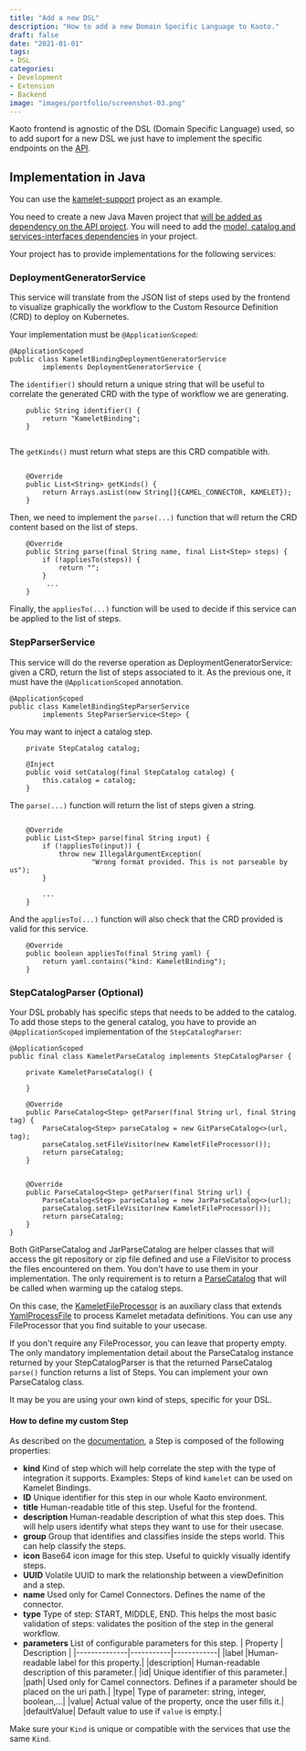 ```yaml
---
title: "Add a new DSL"
description: "How to add a new Domain Specific Language to Kaoto."
draft: false
date: "2021-01-01"
tags:
- DSL
categories:
- Development
- Extension
- Backend
image: "images/portfolio/screenshot-03.png"
---
```


Kaoto frontend is agnostic of the DSL (Domain Specific Language) used, so to add suport for a new DSL we just have to implement the specific endpoints on the [API](https://kaotoio.github.io/kaoto-backend/api/index.html).

## Implementation in Java

You can use the [kamelet-support](https://github.com/KaotoIO/kaoto-backend/tree/main/kamelet-support) project as an example.

You need to create a new Java Maven project that [will be added as dependency on the API project](https://github.com/KaotoIO/kaoto-backend/blob/main/api/pom.xml#L88-L92). You will need to add the [model, catalog and services-interfaces dependencies](https://github.com/KaotoIO/kaoto-backend/blob/main/api/pom.xml#L88-L92) in your project.

Your project has to provide implementations for the following services:


### DeploymentGeneratorService

This service will translate from the JSON list of steps used by the frontend to visualize graphically the workflow to the Custom Resource Definition (CRD) to deploy on Kubernetes.

Your implementation must be `@ApplicationScoped`:

```
@ApplicationScoped
public class KameletBindingDeploymentGeneratorService
        implements DeploymentGeneratorService {

```

The `identifier()` should return a unique string that will be useful to correlate the generated CRD with the type of workflow we are generating.


```
    public String identifier() {
        return "KameletBinding";
    }
    
```

The `getKinds()` must return what steps are this CRD compatible with.

```

    @Override
    public List<String> getKinds() {
        return Arrays.asList(new String[]{CAMEL_CONNECTOR, KAMELET});
    }

```

Then, we need to implement the `parse(...)` function that will return the CRD content based on the list of steps.

```
    @Override
    public String parse(final String name, final List<Step> steps) {
        if (!appliesTo(steps)) {
            return "";
        }
         ...
    }

```

Finally, the `appliesTo(...)` function will be used to decide if this service can be applied to the list of steps.


### StepParserService

This service will do the reverse operation as DeploymentGeneratorService: given a CRD, return the list of steps associated to it. As the previous one, it must have the `@ApplicationScoped` annotation.

```
@ApplicationScoped
public class KameletBindingStepParserService
        implements StepParserService<Step> {
```

You may want to inject a catalog step.

```
    private StepCatalog catalog;

    @Inject
    public void setCatalog(final StepCatalog catalog) {
        this.catalog = catalog;
    }
```

The `parse(...)` function will return the list of steps given a string.

```

    @Override
    public List<Step> parse(final String input) {
        if (!appliesTo(input)) {
            throw new IllegalArgumentException(
                    "Wrong format provided. This is not parseable by us");
        }

        ...
    }

```

And the `appliesTo(...)` function will also check that the CRD provided is valid for this service.

```
    @Override
    public boolean appliesTo(final String yaml) {
        return yaml.contains("kind: KameletBinding");
    }
```



### StepCatalogParser (Optional)

Your DSL probably has specific steps that needs to be added to the catalog. To add those steps to the general catalog, you have to provide an `@ApplicationScoped` implementation of the `StepCatalogParser`:


```
@ApplicationScoped
public final class KameletParseCatalog implements StepCatalogParser {

    private KameletParseCatalog() {

    }

    @Override
    public ParseCatalog<Step> getParser(final String url, final String tag) {
        ParseCatalog<Step> parseCatalog = new GitParseCatalog<>(url, tag);
        parseCatalog.setFileVisitor(new KameletFileProcessor());
        return parseCatalog;
    }


    @Override
    public ParseCatalog<Step> getParser(final String url) {
        ParseCatalog<Step> parseCatalog = new JarParseCatalog<>(url);
        parseCatalog.setFileVisitor(new KameletFileProcessor());
        return parseCatalog;
    }
}
```

Both GitParseCatalog and JarParseCatalog are helper classes that will access the git repository or zip file defined and use a FileVisitor to process the files encountered on them. You don't have to use them in your implementation. The only requirement is to return a [ParseCatalog](https://github.com/KaotoIO/kaoto-backend/blob/main/metadata/src/main/java/io/kaoto/backend/metadata/ParseCatalog.java) that will be called when warming up the catalog steps.

On this case, the [KameletFileProcessor](https://github.com/KaotoIO/kaoto-backend/blob/main/kamelet-support/src/main/java/io/kaoto/backend/metadata/parser/step/kamelet/KameletFileProcessor.java) is an auxiliary class that extends [YamlProcessFile](https://github.com/KaotoIO/kaoto-backend/blob/main/metadata/src/main/java/io/kaoto/backend/metadata/parser/YamlProcessFile.java) to process Kamelet metadata definitions. You can use any FileProcessor that you find suitable to your usecase.

If you don't require any FileProcessor, you can leave that property empty. The only mandatory implementation detail about the ParseCatalog instance returned by your StepCatalogParser is that the returned ParseCatalog `parse()` function returns a list of Steps. You can implement your own ParseCatalog class.

It may be you are using your own kind of steps, specific for your DSL.

#### How to define my custom Step

As described on the [documentation](https://kaotoio.github.io/kaoto-backend/#step), a Step is composed of the following properties:

* **kind** Kind of step which will help correlate the step with the type of integration it supports. Examples: Steps of kind `kamelet` can be used on Kamelet Bindings. 
* **ID** Unique identifier for this step in our whole Kaoto environment.
* **title** Human-readable title of this step. Useful for the frontend.
* **description** Human-readable description of what this step does. This will help users identify what steps they want to use for their usecase.
* **group** Group that identifies and classifies inside the steps world. This can help classify the steps.
* **icon** Base64 icon image for this step. Useful to quickly visually identify steps.
* **UUID** Volatile UUID to mark the relationship between a viewDefinition and a step.
* **name** Used only for Camel Connectors. Defines the name of the connector. 
* **type** Type of step: START, MIDDLE, END. This helps the most basic validation of steps: validates the position of the step in the general workflow.
* **parameters** List of configurable parameters for this step.
  | Property         | Description |
  |--------------|-----------|------------|
  |label |Human-readable label for this property.|
  |description| Human-readable description of this parameter.|
  |id| Unique identifier of this parameter.|
  |path| Used only for Camel connectors. Defines if a parameter should be placed on the uri path.|
  |type| Type of parameter: string, integer, boolean,...|
  |value| Actual value of the property, once the user fills it.|
  |defaultValue| Default value to use if `value` is empty.|
  
Make sure your `Kind` is unique or compatible with the services that use the same `Kind`.
